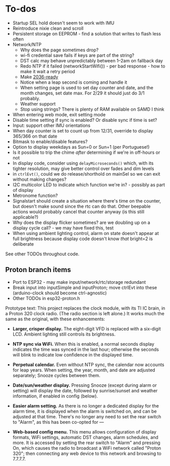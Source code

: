 # To-dos

* Startup SEL hold doesn't seem to work with IMU
* Reintroduce nixie clean and scroll
* Persistent storage on EEPROM - find a solution that writes to flash less often
* Network/NTP
	* Why does the page sometimes drop?
	* wi-fi credential save fails if keys are part of the string?
	* DST calc may behave unpredictably between 1–2am on fallback day
	* Redo NTP if it failed (networkStartWifi()) - per bad response - how to make it wait a retry period
	* Make [2036-ready](https://en.wikipedia.org/wiki/Year_2038_problem#Network_Time_Protocol_timestamps)
	* Notice when a leap second is coming and handle it
	* When setting page is used to set day counter and date, and the month changes, set date max. For 2/29 it should just do 3/1 probably.
  * Weather support
  * Stop using strings? There is plenty of RAM available on SAMD I think
* When entering web mode, exit setting mode
* Disable time setting if sync is enabled? Or disable sync if time is set?
* Input: support other IMU orientations
* When day counter is set to count up from 12/31, override to display 365/366 on that date
* Bitmask to enable/disable features?
* Option to display weekdays as Sun=0 or Sun=1 (per Portuguese!)
* Is it possible to trip the chime *after* determining if we're in off-hours or not
* In display code, consider using `delayMicroseconds()` which, with its tighter resolution, may give better control over fades and dim levels
* in `ctrlEvt()`, could we do release/shorthold on mainSel so we can exit without making changes?
* I2C multicolor LED to indicate which function we're in? - possibly as part of display
* Metronome function?
* Signalstart should create a situation where there's time on the counter, but doesn't make sound since the rtc can do that. Other beepable actions would probably cancel that counter anyway (is this still applicable?)
* Why does the display flicker sometimes? are we doubling up on a display cycle call? - we may have fixed this, test
* When using ambient lighting control, alarm on state doesn't appear at full brightness because display code doesn't know *that* bright=2 is deliberate

See other TODOs throughout code.

## Proton branch items

* Port to ESP32 - may make input/network/rtc/storage redundant
* Break input into inputSimple and inputProton; move ctrlEvt into these (arduino-clock should become ctrl-agnostic)
* Other TODOs in esp32-proton.h

Prototype text:
This project replaces the clock module, with its TI IC brain, in a Proton 320 clock radio. (The radio section is left alone.) It works much the same as the original, with these enhancements:

* **Larger, crisper display.** The eight-digit VFD is replaced with a six-digit LCD. Ambient lighting still controls its brightness.

* **NTP sync via WiFi.** When this is enabled, a normal seconds display indicates the time was synced in the last hour; otherwise the seconds will blink to indicate low confidence in the displayed time.

* **Perpetual calendar.** Even without NTP sync, the calendar now accounts for leap years. When setting, the year, month, and date are adjusted separately; Snooze cycles between them.

* **Date/sun/weather display.** Pressing Snooze (except during alarm or setting) will display the date, followed by sunrise/sunset and weather information, if enabled in config (below).

* **Easier alarm setting.** As there is no longer a dedicated display for the alarm time, it is displayed when the alarm is switched on, and can be adjusted at that time. There's no longer any need to set the rear switch to "Alarm", as this has been co-opted for —

* **Web-based config menu.** This menu allows configuration of display formats, WiFi settings, automatic DST changes, alarm schedules, and more. It is accessed by setting the rear switch to "Alarm" and pressing On, which causes the radio to broadcast a WiFi network called "Proton 320"; then connecting any web device to this network and browsing to 7.7.7.7.
